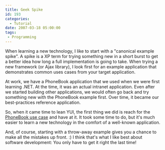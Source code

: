 ```yaml
---
title: Geek Spike
id: 193
categories:
  - Tutorial
date: 2007-03-18 05:00:00
tags:
 - Programming
---
```


When learning a new technology, I like to start with a "canonical example spike". A spike is a XP term for trying something new in a short burst to get a better idea how long a full implementation is going to take. When trying a new framework (or Ajax library), I look first for an example application that demonstrates common uses cases from your target application.

At work, we have a PhoneBook application that we used when we were first learning .NET. At the time, it was an actual intranet application. Even after we started building other applications, we would often go back and try something new with the PhoneBook example first. Over time, it became our best-practices reference application.

So, when it came time to lean YUI, the first thing we did is reach for the [PhoneBook use case](http://code.google.com/p/anvil/wiki/UseCase_PhoneBook) and have at it. It took some time to do, but it's much easier to learn a new technology in the comfort of a well-known application.

And, of course, starting with a throw-away example gives you a chance to make all the mistakes up front. :) I think that's what I like best about software development: You only have to get it right the last time!
